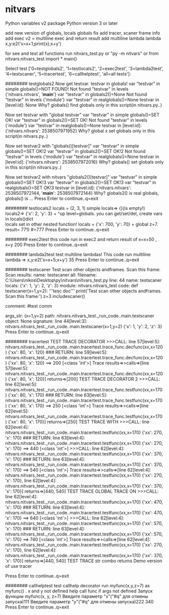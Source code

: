 # nitvars
Python variables v2 package
Python version 3 or later


add new version of globals, locals
globals fix
add tracer, scaner frame info
add exec v2 = multiline exec and return result
add multiline  lambda  lambda x,y:e2('x=x+1;print(x);x+y')

for see and test all functions run nitvars_test.py  or "py -m nitvars" or
from nitvars.nitvars_test import * 
main()



Select test ['0=testglobals2', '1=testlocals2', '2=exec2test', '3=lambda2test', '4=testscaner', '5=tracertest', '6=callhelptest', 'all=all tests']:

######## testglobals2
Now get testvar. testvar in globals!
var "testvar" in simple globals()=NOT FOUND!
Not found "testvar" in levels {'nitvars.nitvars', '__main__'}
var "testvar" in globals2()=None
Not found "testvar" in levels {'module'}
var "testvar" in realglobals()=None
testvar in [level:id]: None
Why?  globals() find globals only in this script(in nitvars.py..)

Now set testvar with "global testvar"
var "testvar" in simple globals()=SET OK!
var "testvar" in globals2()=SET OK!
Not found "testvar" in levels {'module'}
var "testvar" in realglobals()=None
testvar in [level:id]: {'nitvars.nitvars': 2538507971952}
Why?  global x set globals only in this script(in nitvars.py..)

Now set testvar2 with "globals()[testvar]"
var "testvar" in simple globals()=SET OK!2
var "testvar" in globals2()=SET OK!2
Not found "testvar" in levels {'module'}
var "testvar" in realglobals()=None
testvar in [level:id]: {'nitvars.nitvars': 2538507972016}
Why?  globals() set globals only in this script(in nitvars.py..)

Now set testvar2 with nitvars "globals2()[testvar]"
var "testvar" in simple globals()=SET OK!3
var "testvar" in globals2()=SET OK!3
var "testvar" in realglobals()=SET OK!3
testvar in [level:id]: {'nitvars.nitvars': 2538507972144, '__main__': 2538507972144}
Why?  globals2() is real globals, globals() is ...
Press Enter to continue..q=exit

######## testlocals2
locals = (2, 3, 1)
simple locals=> {}(is empty!) locals2=> {'x': 2, 'y': 3} + ^up level=globals. you can get/set/del, create vars in locals()dict       
locals set in other nested function! locals = {'x': 700, 'y': 70} + global z=7.  result= 771) #=777
Press Enter to continue..q=exit

######## exec2test
this code run in exec2
and return result of x=x+50 , x+y
200
Press Enter to continue..q=exit

######## lambda2test
test multiline lambdas!
    This code run multiline lambda => x,y:e2('x=x+5;x+y')
35
Press Enter to continue..q=exit

######## testscaner
Test scan other objects andframes. Scan this frame:
Scan results:
    name: testscaner
    all: filename: C:\Users\nikos\Desktop\py\nitvars\nitvars_test.py
line: 44
name: testscaner
locals: {'x': 1, 'y': 2, 'z': 3}
module: nitvars.nitvars_test
code: def testscaner(x=1,y=2):
    '''tesc doc'''
    print('Test scan other objects andframes. Scan this frame:')
    z=3
    includescaner()

comment: #test comm

args_str: (x=1,y=2)
path: nitvars.nitvars_test._run_code.<module>.main.testscaner
object: None
signature: line 44[level:3]: nitvars.nitvars_test._run_code.<module>.main.testscaner(x=1,y=2) {'x': 1, 'y': 2, 'z': 3}
Press Enter to continue..q=exit

######## tracertest
TEST TRACE DECORATOR
                                        >>>CALL: line 57[level:5]: nitvars.nitvars_test._run_code.<module>.main.tracertest.trace_func.decfunc(xx,x=120) {'xx': 80, 'x': 120}
                                        ### RETURN: line 59[level:5]: nitvars.nitvars_test._run_code.<module>.main.tracertest.trace_func.decfunc(xx,x=120) {'xx': 80, 'x': 120} ==> 200 [<class 'int'>]
Trace results=>>calls=>[line 57[level:5]: nitvars.nitvars_test._run_code.<module>.main.tracertest.trace_func.decfunc(xx,x=120) {'xx': 80, 'x': 120}] returns=>[200]
TEST TRACE DECORATOR 2
                                        >>>CALL: line 62[level:5]: nitvars.nitvars_test._run_code.<module>.main.tracertest.trace_func.testfunc(xx,x=170) {'xx': 80, 'x': 170}
                                        ### RETURN: line 63[level:5]: nitvars.nitvars_test._run_code.<module>.main.tracertest.trace_func.testfunc(xx,x=170) {'xx': 80, 'x': 170} ==> 250 [<class 'int'>]
Trace results=>>calls=>[line 62[level:5]: nitvars.nitvars_test._run_code.<module>.main.tracertest.trace_func.testfunc(xx,x=170) {'xx': 80, 'x': 170}] returns=>[250]
TEST TRACE WITH
                                >>>CALL: line 62[level:4]: nitvars.nitvars_test._run_code.<module>.main.tracertest.testfunc(xx,x=170) {'xx': 270, 'x': 170}
                                ### RETURN: line 63[level:4]: nitvars.nitvars_test._run_code.<module>.main.tracertest.testfunc(xx,x=170) {'xx': 270, 'x': 170} ==> 440 [<class 'int'>]
                                >>>CALL: line 62[level:4]: nitvars.nitvars_test._run_code.<module>.main.tracertest.testfunc(xx,x=170) {'xx': 370, 'x': 170}
                                ### RETURN: line 63[level:4]: nitvars.nitvars_test._run_code.<module>.main.tracertest.testfunc(xx,x=170) {'xx': 370, 'x': 170} ==> 540 [<class 'int'>]
Trace results=>>calls=>[line 62[level:4]: nitvars.nitvars_test._run_code.<module>.main.tracertest.testfunc(xx,x=170) {'xx': 270, 'x': 170}, line 62[level:4]: nitvars.nitvars_test._run_code.<module>.main.tracertest.testfunc(xx,x=170) {'xx': 370, 'x': 170}] returns=>[440, 540]
TEST TRACE GLOBAL TRACE ON
                                >>>CALL: line 62[level:4]: nitvars.nitvars_test._run_code.<module>.main.tracertest.testfunc(xx,x=170) {'xx': 470, 'x': 170}
                                ### RETURN: line 63[level:4]: nitvars.nitvars_test._run_code.<module>.main.tracertest.testfunc(xx,x=170) {'xx': 470, 'x': 170} ==> 640 [<class 'int'>]
                                >>>CALL: line 62[level:4]: nitvars.nitvars_test._run_code.<module>.main.tracertest.testfunc(xx,x=170) {'xx': 570, 'x': 170}
                                ### RETURN: line 63[level:4]: nitvars.nitvars_test._run_code.<module>.main.tracertest.testfunc(xx,x=170) {'xx': 570, 'x': 170} ==> 740 [<class 'int'>]
Trace results=>>calls=>[line 62[level:4]: nitvars.nitvars_test._run_code.<module>.main.tracertest.testfunc(xx,x=170) {'xx': 270, 'x': 170}, line 62[level:4]: nitvars.nitvars_test._run_code.<module>.main.tracertest.testfunc(xx,x=170) {'xx': 370, 'x': 170}] returns=>[440, 540]
TEST TRACE str combo returns Demo version of use tracer
<div id="linksblock">
</div>
Press Enter to continue..q=exit

######## callhelptest
test callhelp decorator run myfunc(x,y,z=7) as myfunc() . x and y not defined
help call func if args not defined
Запуск функции myfunc(x, y, z=7)
Введите параметр "x"("#q" для отмены запуска)111
Введите параметр "y"("#q" для отмены запуска)222
340
Press Enter to continue..q=exit
